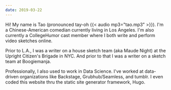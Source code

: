 ```yaml
---
date: 2019-03-22
---
```


Hi! My name is Tao (pronounced tay-oh {{< audio mp3="tao.mp3" >}}). I'm a Chinese-American comedian currently living in Los Angeles. I'm also currently a CollegeHumor cast member where I both write and perform video sketches online. 

Prior to L.A., I was a writer on a house sketch team (aka Maude Night) at the Upright Citizen's Brigade in NYC. And prior to that I was a writer on a sketch team at Boogiemanja.


Professionally, I also used to work in Data Science. I've worked at data-driven organizations like Backstage, Grubhub/Seamless, and tumblr. I even coded this website thru the static site generator framework, Hugo.

